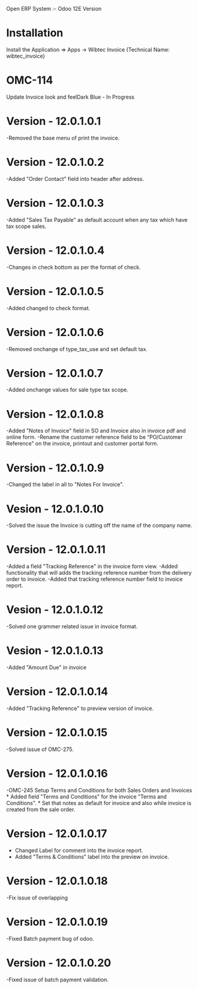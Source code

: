 Open ERP System :- Odoo 12E Version 

Installation 
============
Install the Application => Apps -> Wibtec Invoice (Technical Name: wibtec_invoice)

OMC-114 
====================
Update Invoice look and feelDark Blue - In Progress

Version - 12.0.1.0.1
=========================
-Removed the base menu of print the invoice.

Version - 12.0.1.0.2
=====================
-Added "Order Contact" field into header after address.

Version - 12.0.1.0.3
=====================
-Added "Sales Tax Payable" as default account when any tax which have tax scope sales.

Version - 12.0.1.0.4
========================
-Changes in check bottom as per the format of check.

Version - 12.0.1.0.5
=======================
-Added changed to check format.

Version - 12.0.1.0.6
=====================
-Removed onchange of type_tax_use and set default tax.

Version - 12.0.1.0.7
=====================
-Added onchange values for sale type tax scope.

Version - 12.0.1.0.8
=====================
-Added "Notes of Invoice" field in SO and Invoice also in invoice pdf and online form.
-Rename the customer reference field to be “PO/Customer Reference” on the invoice, printout and customer portal form.

Version - 12.0.1.0.9
=====================
-Changed the label in all to "Notes For Invoice".

Vesion - 12.0.1.0.10
=====================
-Solved the issue the Invoice is cutting off the name of the company name.

Version - 12.0.1.0.11
======================
-Added a field "Tracking Reference" in the invoice form view.
-Added functionality that will adds the tracking reference number from the delivery order to invoice.
-Added that tracking reference number field to invoice report.

Vesion - 12.0.1.0.12
=====================
-Solved one grammer related issue in invoice format.

Vesion - 12.0.1.0.13
=====================
-Added "Amount Due" in invoice

Version - 12.0.1.0.14
======================
-Added "Tracking Reference" to preview version of invoice.

Version - 12.0.1.0.15
======================
-Solved issue of OMC-275.

Version - 12.0.1.0.16
======================
-OMC-245 Setup Terms and Conditions for both Sales Orders and Invoices
	* Added field "Terms and Conditions" for the invoice "Terms and Conditions".
	* Set that notes as default for invoice and also while invoice is created from the sale order.

Version - 12.0.1.0.17
======================
- Changed Label for comment into the invoice report.
- Added "Terms & Conditions" label into the preview on invoice.

Version - 12.0.1.0.18
======================
-Fix issue of overlapping

Version - 12.0.1.0.19
======================
-Fixed Batch payment bug of odoo.

Version - 12.0.1.0.20
======================
-Fixed issue of batch payment validation.